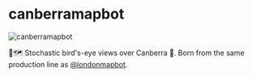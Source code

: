# canberramapbot

![canberramapbot](https://github.com/rexarski/canberramapbot/workflows/canberramapbot/badge.svg)

📍🗺️  Stochastic bird's-eye views over Canberra 🦉. Born from the same production line as [@londonmapbot](https://twitter.com/londonmapbot).

